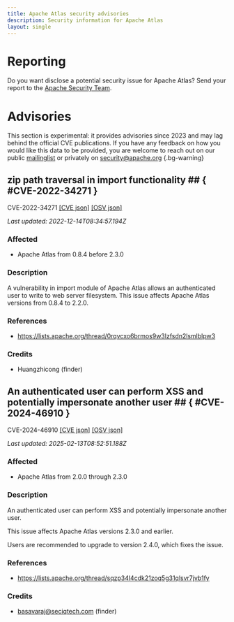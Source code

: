 ```yaml
---
title: Apache Atlas security advisories
description: Security information for Apache Atlas
layout: single
---
```


# Reporting

Do you want disclose a potential security issue for Apache Atlas? Send your report to the [Apache Security Team](mailto:security@apache.org).

# Advisories

This section is experimental: it provides advisories since 2023 and may lag behind the official CVE publications. If you have any feedback on how you would like this data to be provided, you are welcome to reach out on our public [mailinglist](/mailinglist) or privately on [security@apache.org](mailto:security@apache.org)
{.bg-warning}

## zip path traversal in import functionality ## { #CVE-2022-34271 }

CVE-2022-34271 [\[CVE json\]](./CVE-2022-34271.cve.json) [\[OSV json\]](./CVE-2022-34271.osv.json)



_Last updated: 2022-12-14T08:34:57.194Z_

### Affected

* Apache Atlas from 0.8.4 before 2.3.0


### Description

A vulnerability in import module of Apache Atlas allows an authenticated user to write to web server filesystem.  This issue affects Apache Atlas versions from 0.8.4 to 2.2.0.

### References
* https://lists.apache.org/thread/0rqvcxo6brmos9w3lzfsdn2lsmlblpw3


### Credits
* Huangzhicong (finder)


## An authenticated user can perform XSS and potentially impersonate another user ## { #CVE-2024-46910 }

CVE-2024-46910 [\[CVE json\]](./CVE-2024-46910.cve.json) [\[OSV json\]](./CVE-2024-46910.osv.json)



_Last updated: 2025-02-13T08:52:51.188Z_

### Affected

* Apache Atlas from 2.0.0 through 2.3.0


### Description

<p>An authenticated user can perform XSS and potentially impersonate another user.</p><p>This issue affects Apache Atlas <span style="background-color: rgb(255, 255, 255);">versions&nbsp;</span>2.3.0 and earlier.</p><p>Users are recommended to upgrade to version 2.4.0, which fixes the issue.</p>

### References
* https://lists.apache.org/thread/sqzp34l4cdk21zoq5g31qlsvr7jvb1fy


### Credits
* basavaraj@seciqtech.com (finder)
